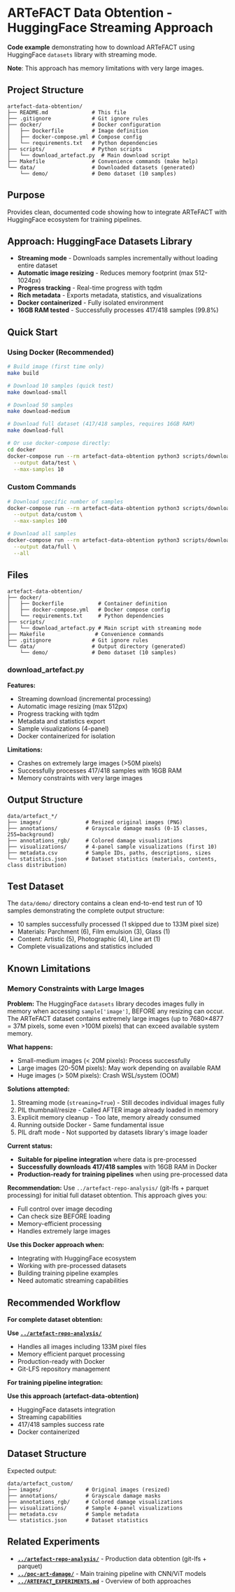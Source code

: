 # ARTeFACT Data Obtention - HuggingFace Streaming Approach

**Code example** demonstrating how to download ARTeFACT using HuggingFace `datasets` library with streaming mode.

**Note**: This approach has memory limitations with very large images.

## Project Structure

```
artefact-data-obtention/
├── README.md              # This file
├── .gitignore             # Git ignore rules
├── docker/                # Docker configuration
│   ├── Dockerfile         # Image definition
│   ├── docker-compose.yml # Compose config
│   └── requirements.txt   # Python dependencies
├── scripts/               # Python scripts
│   └── download_artefact.py  # Main download script
├── Makefile               # Convenience commands (make help)
└── data/                  # Downloaded datasets (generated)
    └── demo/              # Demo dataset (10 samples)
```

## Purpose

Provides clean, documented code showing how to integrate ARTeFACT with HuggingFace ecosystem for training pipelines.

## Approach: HuggingFace Datasets Library

- **Streaming mode** - Downloads samples incrementally without loading entire dataset  
- **Automatic image resizing** - Reduces memory footprint (max 512-1024px)  
- **Progress tracking** - Real-time progress with tqdm  
- **Rich metadata** - Exports metadata, statistics, and visualizations  
- **Docker containerized** - Fully isolated environment  
- **16GB RAM tested** - Successfully processes 417/418 samples (99.8%)

## Quick Start

### Using Docker (Recommended)

```bash
# Build image (first time only)
make build

# Download 10 samples (quick test)
make download-small

# Download 50 samples
make download-medium

# Download full dataset (417/418 samples, requires 16GB RAM)
make download-full

# Or use docker-compose directly:
cd docker
docker-compose run --rm artefact-data-obtention python3 scripts/download_artefact.py \
  --output data/test \
  --max-samples 10
```

### Custom Commands

```bash
# Download specific number of samples
docker-compose run --rm artefact-data-obtention python3 scripts/download_artefact.py \
  --output data/custom \
  --max-samples 100

# Download all samples
docker-compose run --rm artefact-data-obtention python3 scripts/download_artefact.py \
  --output data/full \
  --all
```

## Files

```
artefact-data-obtention/
├── docker/
│   ├── Dockerfile           # Container definition
│   ├── docker-compose.yml   # Docker compose config
│   └── requirements.txt     # Python dependencies
├── scripts/
│   └── download_artefact.py # Main script with streaming mode
├── Makefile                # Convenience commands
├── .gitignore             # Git ignore rules
└── data/                  # Output directory (generated)
    └── demo/              # Demo dataset (10 samples)
```

### download_artefact.py

**Features:**
- Streaming download (incremental processing)
- Automatic image resizing (max 512px)
- Progress tracking with tqdm
- Metadata and statistics export
- Sample visualizations (4-panel)
- Docker containerized for isolation

**Limitations:**
- Crashes on extremely large images (>50M pixels)
- Successfully processes 417/418 samples with 16GB RAM
- Memory constraints with very large images

## Output Structure

```
data/artefact_*/
├── images/              # Resized original images (PNG)
├── annotations/         # Grayscale damage masks (0-15 classes, 255=background)
├── annotations_rgb/     # Colored damage visualizations
├── visualizations/      # 4-panel sample visualizations (first 10)
├── metadata.csv         # Sample IDs, paths, descriptions, sizes
└── statistics.json      # Dataset statistics (materials, contents, class distribution)
```

## Test Dataset

The `data/demo/` directory contains a clean end-to-end test run of 10 samples demonstrating the complete output structure:
- 10 samples successfully processed (1 skipped due to 133M pixel size)
- Materials: Parchment (6), Film emulsion (3), Glass (1)
- Content: Artistic (5), Photographic (4), Line art (1)
- Complete visualizations and statistics included

## Known Limitations

### Memory Constraints with Large Images

**Problem:** The HuggingFace `datasets` library decodes images fully in memory when accessing `sample['image']`, BEFORE any resizing can occur. The ARTeFACT dataset contains extremely large images (up to 7680×4877 = 37M pixels, some even >100M pixels) that can exceed available system memory.

**What happens:**
- Small-medium images (< 20M pixels): Process successfully
- Large images (20-50M pixels): May work depending on available RAM
- Huge images (> 50M pixels): Crash WSL/system (OOM)

**Solutions attempted:**
1. Streaming mode (`streaming=True`) - Still decodes individual images fully
2. PIL thumbnail/resize - Called AFTER image already loaded in memory
3. Explicit memory cleanup - Too late, memory already consumed
4. Running outside Docker - Same fundamental issue
5. PIL draft mode - Not supported by datasets library's image loader

**Current status:** 
- **Suitable for pipeline integration** where data is pre-processed
- **Successfully downloads 417/418 samples** with 16GB RAM in Docker
- **Production-ready for training pipelines** when using pre-processed data

**Recommendation:** 
Use `../artefact-repo-analysis/` (git-lfs + parquet processing) for initial full dataset obtention. This approach gives you:
- Full control over image decoding
- Can check size BEFORE loading
- Memory-efficient processing
- Handles extremely large images

**Use this Docker approach when:**
- Integrating with HuggingFace ecosystem
- Working with pre-processed datasets
- Building training pipeline examples
- Need automatic streaming capabilities

## Recommended Workflow

**For complete dataset obtention:**

**Use [`../artefact-repo-analysis/`](../artefact-repo-analysis/)** 
- Handles all images including 133M pixel files
- Memory efficient parquet processing
- Production-ready with Docker
- Git-LFS repository management

**For training pipeline integration:**

**Use this approach (artefact-data-obtention)** 
- HuggingFace datasets integration
- Streaming capabilities
- 417/418 samples success rate
- Docker containerized

## Dataset Structure

Expected output:
```
data/artefact_custom/
├── images/              # Original images (resized)
├── annotations/         # Grayscale damage masks
├── annotations_rgb/     # Colored damage visualizations
├── visualizations/      # Sample 4-panel visualizations
├── metadata.csv         # Sample metadata
└── statistics.json      # Dataset statistics
```

## Related Experiments

- **[`../artefact-repo-analysis/`](../artefact-repo-analysis/)** - Production data obtention (git-lfs + parquet)
- **[`../poc-art-damage/`](../poc-art-damage/)** - Main training pipeline with CNN/ViT models
- **[`../ARTEFACT_EXPERIMENTS.md`](../ARTEFACT_EXPERIMENTS.md)** - Overview of both approaches
